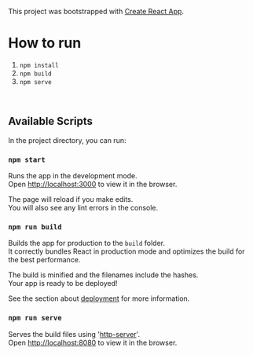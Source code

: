 This project was bootstrapped with [Create React App](https://github.com/facebook/create-react-app).

# How to run
1. `npm install`
1. `npm build`
1. `npm serve`

<br />

## Available Scripts

In the project directory, you can run:

### `npm start`

Runs the app in the development mode.<br />
Open [http://localhost:3000](http://localhost:3000) to view it in the browser.

The page will reload if you make edits.<br />
You will also see any lint errors in the console.

### `npm run build`

Builds the app for production to the `build` folder.<br />
It correctly bundles React in production mode and optimizes the build for the best performance.

The build is minified and the filenames include the hashes.<br />
Your app is ready to be deployed!

See the section about [deployment](https://facebook.github.io/create-react-app/docs/deployment) for more information.

### `npm run serve`

Serves the build files using '[http-server](https://www.npmjs.com/package/http-server)'.<br />
Open [http://localhost:8080](http://localhost:8080) to view it in the browser.
